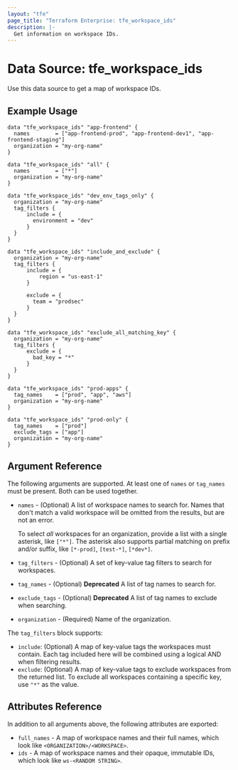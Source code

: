 ```yaml
---
layout: "tfe"
page_title: "Terraform Enterprise: tfe_workspace_ids"
description: |-
  Get information on workspace IDs.
---
```


# Data Source: tfe_workspace_ids

Use this data source to get a map of workspace IDs.

## Example Usage

```hcl
data "tfe_workspace_ids" "app-frontend" {
  names        = ["app-frontend-prod", "app-frontend-dev1", "app-frontend-staging"]
  organization = "my-org-name"
}

data "tfe_workspace_ids" "all" {
  names        = ["*"]
  organization = "my-org-name"
}

data "tfe_workspace_ids" "dev_env_tags_only" {
  organization = "my-org-name"
  tag_filters {
      include = {
        environment = "dev"
      }
  }
}

data "tfe_workspace_ids" "include_and_exclude" {
  organization = "my-org-name"
  tag_filters {
      include = {
          region = "us-east-1"
      }

      exclude = {
        team = "prodsec"
      }
  }
}

data "tfe_workspace_ids" "exclude_all_matching_key" {
  organization = "my-org-name"
  tag_filters {
      exclude = {
        bad_key = "*"
      }
  }
}

data "tfe_workspace_ids" "prod-apps" {
  tag_names    = ["prod", "app", "aws"]
  organization = "my-org-name"
}

data "tfe_workspace_ids" "prod-only" {
  tag_names    = ["prod"]
  exclude_tags = ["app"]
  organization = "my-org-name"
}
```

## Argument Reference

The following arguments are supported. At least one of `names` or `tag_names` must be present. Both can be used together.

* `names` - (Optional) A list of workspace names to search for. Names that don't
  match a valid workspace will be omitted from the results, but are not an error.

    To select _all_ workspaces for an organization, provide a list with a single
    asterisk, like `["*"]`. The asterisk also supports partial matching on prefix and/or suffix, like `[*-prod]`, `[test-*]`, `[*dev*]`.
* `tag_filters` - (Optional) A set of key-value tag filters to search for workspaces.
* `tag_names` - (Optional) **Deprecated** A list of tag names to search for.
* `exclude_tags` - (Optional) **Deprecated** A list of tag names to exclude when searching.
* `organization` - (Required) Name of the organization.

The `tag_filters` block supports:

* `include`: (Optional) A map of key-value tags the workspaces must contain. Each tag included here will be combined using a logical AND when filtering results.
* `exclude`: (Optional) A map of key-value tags to exclude workspaces from the returned list. To exclude all workspaces containing a specific key, use `"*"` as the value.

## Attributes Reference

In addition to all arguments above, the following attributes are exported:

* `full_names` - A map of workspace names and their full names, which look like `<ORGANIZATION>/<WORKSPACE>`.
* `ids` - A map of workspace names and their opaque, immutable IDs, which look like `ws-<RANDOM STRING>`.
